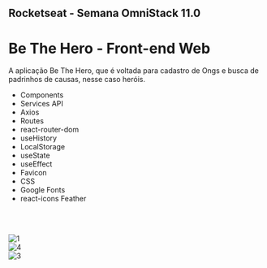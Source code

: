 ## Rocketseat - Semana OmniStack 11.0 
# Be The Hero - Front-end Web
A aplicação Be The Hero, que é voltada para cadastro de Ongs e busca de padrinhos de causas, nesse caso heróis.
<ul> 
  <li>Components</li>  
  <li>Services API</li>
  <li>Axios</li> 
  <li>Routes</li>
  <li>react-router-dom</li>
  <li>useHistory</li> 
  <li>LocalStorage</li> 
  <li>useState</li>
  <li>useEffect</li>
  <li>Favicon</li>
  <li>CSS</li>
  <li>Google Fonts</li>
  <li>react-icons Feather</li>
</ul>
<br><br> 

![1](https://user-images.githubusercontent.com/48495838/78059881-061ff100-7361-11ea-93e4-632935f70319.JPG) <br>
![4](https://user-images.githubusercontent.com/48495838/78059886-07e9b480-7361-11ea-87cc-6405eb8ef86f.JPG) <br>
![3](https://user-images.githubusercontent.com/48495838/78059882-07511e00-7361-11ea-898a-15358a6661b0.JPG) <br>

